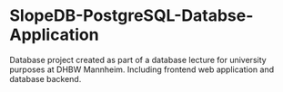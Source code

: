 # SlopeDB-PostgreSQL-Databse-Application
Database project created as part of a database lecture for university purposes at DHBW Mannheim. Including frontend web application and database backend.
